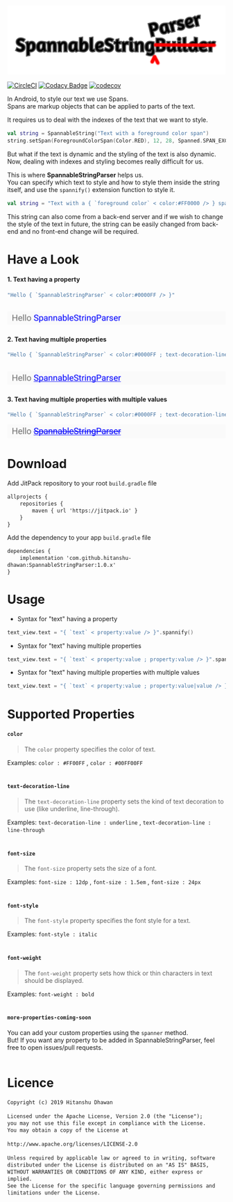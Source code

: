 ![SpannableStringParser](images/logo.png)

[![CircleCI](https://circleci.com/gh/hitanshu-dhawan/SpannableStringParser.svg?style=svg)](https://circleci.com/gh/hitanshu-dhawan/SpannableStringParser)
[![Codacy Badge](https://api.codacy.com/project/badge/Grade/6ed7afcc6a144e4e814b4b91157ab472)](https://www.codacy.com/manual/hitanshu-dhawan/SpannableStringParser?utm_source=github.com&amp;utm_medium=referral&amp;utm_content=hitanshu-dhawan/SpannableStringParser&amp;utm_campaign=Badge_Grade)
[![codecov](https://codecov.io/gh/hitanshu-dhawan/SpannableStringParser/branch/master/graph/badge.svg)](https://codecov.io/gh/hitanshu-dhawan/SpannableStringParser)

In Android, to style our text we use Spans.
<br>
Spans are markup objects that can be applied to parts of the text.

It requires us to deal with the indexes of the text that we want to style.

```kotlin
val string = SpannableString("Text with a foreground color span")
string.setSpan(ForegroundColorSpan(Color.RED), 12, 28, Spanned.SPAN_EXCLUSIVE_EXCLUSIVE)
```

But what if the text is dynamic and the styling of the text is also dynamic.
<br>
Now, dealing with indexes and styling becomes really difficult for us.

This is where <b>SpannableStringParser</b> helps us.
<br>
You can specify which text to style and how to style them inside the string itself, and use the `spannify()` extension function to style it.

```kotlin
val string = "Text with a { `foreground color` < color:#FF0000 /> } span".spannify()
```

This string can also come from a back-end server and if we wish to change the style of the text in future, the string can be easily changed from back-end and no front-end change will be required.

# Have a Look

#### 1. Text having a property
```kotlin
"Hello { `SpannableStringParser` < color:#0000FF /> }"
```
![](images/have_a_look_1.png)
---
#### 2. Text having multiple properties
```kotlin
"Hello { `SpannableStringParser` < color:#0000FF ; text-decoration-line:underline /> }"
```
![](images/have_a_look_2.png)
---
#### 3. Text having multiple properties with multiple values
```kotlin
"Hello { `SpannableStringParser` < color:#0000FF ; text-decoration-line:underline|line-through /> }"
```
![](images/have_a_look_3.png)

# Download
Add JitPack repository to your root `build.gradle` file
```
allprojects {
    repositories {
        maven { url 'https://jitpack.io' }
    }
}
```
Add the dependency to your app `build.gradle` file
```
dependencies {
    implementation 'com.github.hitanshu-dhawan:SpannableStringParser:1.0.x'
}
```

# Usage

- Syntax for "text" having a property
```kotlin
text_view.text = "{ `text` < property:value /> }".spannify()
```

- Syntax for "text" having multiple properties
```kotlin
text_view.text = "{ `text` < property:value ; property:value /> }".spannify()
```

- Syntax for "text" having multiple properties with multiple values
```kotlin
text_view.text = "{ `text` < property:value ; property:value|value /> }".spannify()
```

# Supported Properties

#### `color`
> The `color` property specifies the color of text.

Examples: `color : #FF00FF` , `color : #00FF00FF`
<br><br>
#### `text-decoration-line`
> The `text-decoration-line` property sets the kind of text decoration to use (like underline, line-through).

Examples: `text-decoration-line : underline` , `text-decoration-line : line-through`
<br><br>
#### `font-size`
> The `font-size` property sets the size of a font.

Examples: `font-size : 12dp` , `font-size : 1.5em` , `font-size : 24px`
<br><br>
#### `font-style`
> The `font-style` property specifies the font style for a text.

Examples: `font-style : italic`
<br><br>
#### `font-weight`
> The `font-weight` property sets how thick or thin characters in text should be displayed.

Examples: `font-weight : bold`
<br><br>
#### `more-properties-coming-soon`
You can add your custom properties using the `spanner` method.
<br>
But! If you want any property to be added in SpannableStringParser, feel free to open issues/pull requests.
<br><br>

# Licence
```
Copyright (c) 2019 Hitanshu Dhawan

Licensed under the Apache License, Version 2.0 (the "License");
you may not use this file except in compliance with the License.
You may obtain a copy of the License at

http://www.apache.org/licenses/LICENSE-2.0

Unless required by applicable law or agreed to in writing, software
distributed under the License is distributed on an "AS IS" BASIS,
WITHOUT WARRANTIES OR CONDITIONS OF ANY KIND, either express or implied.
See the License for the specific language governing permissions and
limitations under the License.
```
